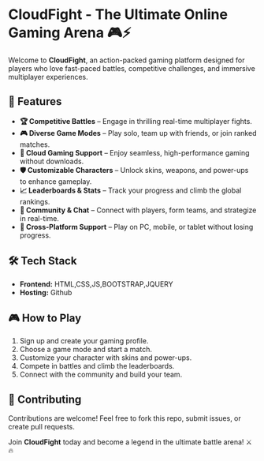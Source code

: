 # CloudFight - The Ultimate Online Gaming Arena 🎮⚡

Welcome to **CloudFight**, an action-packed gaming platform designed for players who love fast-paced battles, competitive challenges, and immersive multiplayer experiences.

## 🚀 Features

- **🏆 Competitive Battles** – Engage in thrilling real-time multiplayer fights.
- **🎮 Diverse Game Modes** – Play solo, team up with friends, or join ranked matches.
- **🚀 Cloud Gaming Support** – Enjoy seamless, high-performance gaming without downloads.
- **🛡️ Customizable Characters** – Unlock skins, weapons, and power-ups to enhance gameplay.
- **📈 Leaderboards & Stats** – Track your progress and climb the global rankings.
- **💬 Community & Chat** – Connect with players, form teams, and strategize in real-time.
- **📱 Cross-Platform Support** – Play on PC, mobile, or tablet without losing progress.

## 🛠️ Tech Stack

- **Frontend:** HTML,CSS,JS,BOOTSTRAP,JQUERY
- **Hosting:** Github


## 🎮 How to Play

1. Sign up and create your gaming profile.
2. Choose a game mode and start a match.
3. Customize your character with skins and power-ups.
4. Compete in battles and climb the leaderboards.
5. Connect with the community and build your team.


## 🤝 Contributing

Contributions are welcome! Feel free to fork this repo, submit issues, or create pull requests.


Join **CloudFight** today and become a legend in the ultimate battle arena! ⚔️🔥